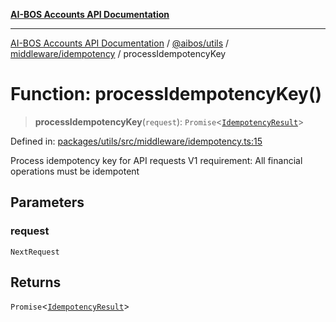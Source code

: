 [**AI-BOS Accounts API Documentation**](../../../../../README.md)

***

[AI-BOS Accounts API Documentation](../../../../../README.md) / [@aibos/utils](../../../README.md) / [middleware/idempotency](../README.md) / processIdempotencyKey

# Function: processIdempotencyKey()

> **processIdempotencyKey**(`request`): `Promise`\<[`IdempotencyResult`](../interfaces/IdempotencyResult.md)\>

Defined in: [packages/utils/src/middleware/idempotency.ts:15](https://github.com/pohlai88/accounts/blob/48103fb36d28b2b9bfb33472b6de2f719773cde9/packages/utils/src/middleware/idempotency.ts#L15)

Process idempotency key for API requests
V1 requirement: All financial operations must be idempotent

## Parameters

### request

`NextRequest`

## Returns

`Promise`\<[`IdempotencyResult`](../interfaces/IdempotencyResult.md)\>
